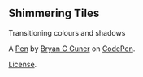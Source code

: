 ## Shimmering Tiles

Transitioning colours and shadows

A [Pen](https://codepen.io/bgoonz/pen/LYzgxjv) by [Bryan C Guner](https://codepen.io/bgoonz) on [CodePen](https://codepen.io).

[License](https://codepen.io/bgoonz/pen/LYzgxjv/license).
